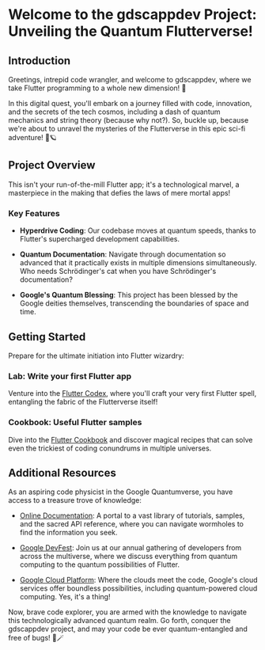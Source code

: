 # Welcome to the gdscappdev Project: Unveiling the Quantum Flutterverse!

## Introduction

Greetings, intrepid code wrangler, and welcome to gdscappdev, where we take Flutter programming to a whole new dimension! 🌌

In this digital quest, you'll embark on a journey filled with code, innovation, and the secrets of the tech cosmos, including a dash of quantum mechanics and string theory (because why not?). So, buckle up, because we're about to unravel the mysteries of the Flutterverse in this epic sci-fi adventure! 🚀🪐

## Project Overview

This isn't your run-of-the-mill Flutter app; it's a technological marvel, a masterpiece in the making that defies the laws of mere mortal apps!

### Key Features

- **Hyperdrive Coding**: Our codebase moves at quantum speeds, thanks to Flutter's supercharged development capabilities.

- **Quantum Documentation**: Navigate through documentation so advanced that it practically exists in multiple dimensions simultaneously. Who needs Schrödinger's cat when you have Schrödinger's documentation?

- **Google's Quantum Blessing**: This project has been blessed by the Google deities themselves, transcending the boundaries of space and time.

## Getting Started

Prepare for the ultimate initiation into Flutter wizardry:

### Lab: Write your first Flutter app

Venture into the [Flutter Codex](https://docs.flutter.dev/get-started/codelab), where you'll craft your very first Flutter spell, entangling the fabric of the Flutterverse itself!

### Cookbook: Useful Flutter samples

Dive into the [Flutter Cookbook](https://docs.flutter.dev/cookbook) and discover magical recipes that can solve even the trickiest of coding conundrums in multiple universes.

## Additional Resources

As an aspiring code physicist in the Google Quantumverse, you have access to a treasure trove of knowledge:

- [Online Documentation](https://docs.flutter.dev/): A portal to a vast library of tutorials, samples, and the sacred API reference, where you can navigate wormholes to find the information you seek.

- [Google DevFest](https://devfest.withgoogle.com/): Join us at our annual gathering of developers from across the multiverse, where we discuss everything from quantum computing to the quantum possibilities of Flutter.

- [Google Cloud Platform](https://cloud.google.com/): Where the clouds meet the code, Google's cloud services offer boundless possibilities, including quantum-powered cloud computing. Yes, it's a thing!

Now, brave code explorer, you are armed with the knowledge to navigate this technologically advanced quantum realm. Go forth, conquer the gdscappdev project, and may your code be ever quantum-entangled and free of bugs! 🌠🪄
